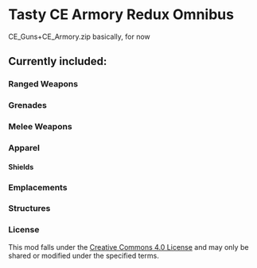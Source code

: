 # Tasty CE Armory Redux Omnibus
CE_Guns+CE_Armory.zip basically, for now

## Currently included:

### Ranged Weapons

### Grenades

### Melee Weapons

### Apparel

#### Shields

### Emplacements

### Structures

### License
This mod falls under the [Creative Commons 4.0 License](https://creativecommons.org/licenses/by-nc-sa/4.0/) and may only be shared or modified under the specified terms.
